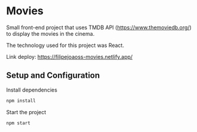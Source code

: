 # Movies

Small front-end project that uses TMDB API (https://www.themoviedb.org/) to display the movies in the cinema.

The technology used for this project was React.

Link deploy: https://filipejoaoss-movies.netlify.app/

## Setup and Configuration

Install dependencies
```bash
npm install
```

Start the project
```bash
npm start
```
